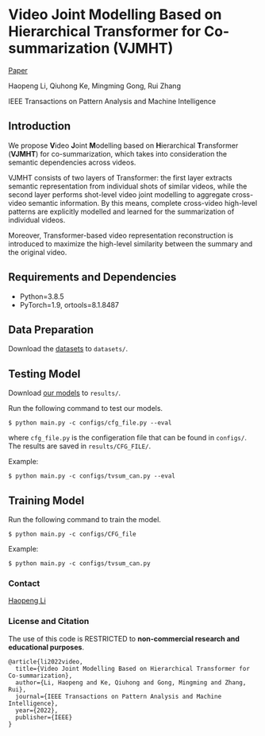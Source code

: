 # Video Joint Modelling Based on Hierarchical Transformer for Co-summarization (VJMHT)
 [Paper](https://ieeexplore.ieee.org/abstract/document/9808180/)

Haopeng Li, Qiuhong Ke, Mingming Gong, Rui Zhang

IEEE Transactions on Pattern Analysis and Machine Intelligence




## Introduction
We propose **V**ideo **J**oint **M**odelling based on **H**ierarchical **T**ransformer (**VJMHT**) for co-summarization, which takes into consideration the semantic dependencies across videos. 

VJMHT consists of two layers of Transformer: the first layer extracts semantic representation from individual shots of similar videos, while the second layer performs shot-level video joint modelling to aggregate cross-video semantic information. By this means, complete cross-video high-level patterns are explicitly modelled and learned for the summarization of individual videos.


Moreover, Transformer-based video representation reconstruction is introduced to maximize the high-level similarity between the summary and the original video.


## Requirements and Dependencies

- Python=3.8.5
- PyTorch=1.9, ortools=8.1.8487

## Data Preparation

Download the [datasets](https://unimelbcloud-my.sharepoint.com/:f:/g/personal/haopengl1_student_unimelb_edu_au/El305SWgUh5GtyFeq3sMpsEBijWY9CkQ3hOhRElRMm2dMg?e=155YfL) to ``datasets/``.

## Testing Model

Download [our models](https://unimelbcloud-my.sharepoint.com/:f:/g/personal/haopengl1_student_unimelb_edu_au/Eu1HIbsLHYZBuxVAQLk8cnYBr2pTL7KVj0LURYWNY-RwZw?e=gXgVzw) to ``results/``.

Run the following command to test our models.

```
$ python main.py -c configs/cfg_file.py --eval
```

where ``cfg_file.py`` is the configeration file that can be found in ``configs/``. The results are saved in ``results/CFG_FILE/``.

Example:

```
$ python main.py -c configs/tvsum_can.py --eval
```

## Training Model
Run the following command to train the model.

```
$ python main.py -c configs/CFG_file
```

Example:

```
$ python main.py -c configs/tvsum_can.py
```

### Contact
[Haopeng Li](mailto:haopeng.li@student.unimelb.edu.au)



### License and Citation

The use of this code is RESTRICTED to **non-commercial research and educational purposes**.

```
@article{li2022video,
  title={Video Joint Modelling Based on Hierarchical Transformer for Co-summarization},
  author={Li, Haopeng and Ke, Qiuhong and Gong, Mingming and Zhang, Rui},
  journal={IEEE Transactions on Pattern Analysis and Machine Intelligence},
  year={2022},
  publisher={IEEE}
}
```


